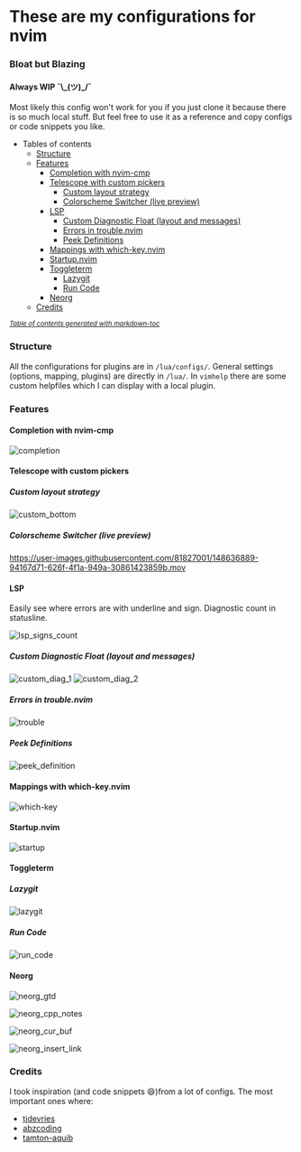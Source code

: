 # These are my configurations for nvim
### Bloat but Blazing
#### Always WIP ¯\\\_(ツ)_/¯

Most likely this config won't work for you if you just clone it because there is so much local stuff.
But feel free to use it as a reference and copy configs or code snippets you like.

- Tables of contents
    + [Structure](#structure)
    + [Features](#features)
      - [Completion with nvim-cmp](#completion-with-nvim-cmp)
      - [Telescope with custom pickers](#telescope-with-custom-pickers)
        * [Custom layout strategy](#custom-layout-strategy)
        * [Colorscheme Switcher (live preview)](#colorscheme-switcher--live-preview-)
      - [LSP](#lsp)
        * [Custom Diagnostic Float (layout and messages)](#custom-diagnostic-float--layout-and-messages-)
        * [Errors in trouble.nvim](#errors-in-troublenvim)
        * [Peek Definitions](#peek-definitions)
      - [Mappings with which-key.nvim](#mappings-with-which-keynvim)
      - [Startup.nvim](#startupnvim)
      - [Toggleterm](#toggleterm)
        * [Lazygit](#lazygit)
        * [Run Code](#run-code)
      - [Neorg](#neorg)
    + [Credits](#credits)

<small><i><a href='http://ecotrust-canada.github.io/markdown-toc/'>Table of contents generated with markdown-toc</a></i></small>

### Structure
All the configurations for plugins are in `/lua/configs/`.
General settings (options, mapping, plugins) are directly in `/lua/`.
In `vimhelp` there are some custom helpfiles which I can display with a local plugin.

### Features

#### Completion with nvim-cmp
![completion](https://user-images.githubusercontent.com/81827001/148636648-0ca0c870-f038-460c-8447-d6e9c1f1e381.png)

#### Telescope with custom pickers

##### Custom layout strategy
![custom_bottom](https://user-images.githubusercontent.com/81827001/148636875-ea155bd1-3deb-4f76-842f-4ff3fa034c64.png)

##### Colorscheme Switcher (live preview)

https://user-images.githubusercontent.com/81827001/148636889-94167d71-626f-4f1a-949a-30861423859b.mov

#### LSP

Easily see where errors are with underline and sign.
Diagnostic count in statusline.

![lsp_signs_count](https://user-images.githubusercontent.com/81827001/148636951-9d1603f6-90c6-4ac8-9d4e-e4e80e9de787.png)

##### Custom Diagnostic Float (layout and messages)

![custom_diag_1](https://user-images.githubusercontent.com/81827001/148636927-d7d81ad8-b193-45bb-aa63-169c5b6c80f1.png)
![custom_diag_2](https://user-images.githubusercontent.com/81827001/148636932-96ffe083-27aa-4cd9-a095-15dd077be5e0.png)

##### Errors in trouble.nvim

![trouble](https://user-images.githubusercontent.com/81827001/148636965-78e8130e-0d88-4fc5-8f3f-cab6967e7f86.png)

##### Peek Definitions
![peek_definition](https://user-images.githubusercontent.com/81827001/148637041-87214f3c-4c7c-4653-a06c-dc89dc9687f3.png)

#### Mappings with which-key.nvim
![which-key](https://user-images.githubusercontent.com/81827001/148637523-fcb4540f-9b60-4570-ae26-b157a934f610.png)

#### Startup.nvim

![startup](https://user-images.githubusercontent.com/81827001/148637556-658c7282-bd03-4a9d-a083-6bcae28157e1.png)

#### Toggleterm

##### Lazygit

![lazygit](https://user-images.githubusercontent.com/81827001/148637630-292d5a33-c764-40fd-b467-2a422b9c5bb6.png)

##### Run Code

![run_code](https://user-images.githubusercontent.com/81827001/148637617-76dba56c-7ea5-439d-85d6-cffa047986ba.png)

#### Neorg

![neorg_gtd](https://user-images.githubusercontent.com/81827001/148637690-43d802f2-dace-40cf-a622-7ea2f2fc296c.png)

![neorg_cpp_notes](https://user-images.githubusercontent.com/81827001/148637720-4678b437-e7d5-42eb-901a-8f2411db0715.png)

![neorg_cur_buf](https://user-images.githubusercontent.com/81827001/148637762-477a1936-3988-4c50-8f96-ad9002cf7e0a.png)

![neorg_insert_link](https://user-images.githubusercontent.com/81827001/148637782-5824b524-fe22-44e2-9a78-67e71ebe37c5.png)

### Credits
I took inspiration (and code snippets 😄)from a lot of configs.
The most important ones where:
- [tjdevries](https://github.com/tjdevries/config_manager/tree/master/xdg_config/nvim)
- [abzcoding](https://github.com/abzcoding/nvim)
- [tamton-aquib](https://github.com/tamton-aquib/nvim)

